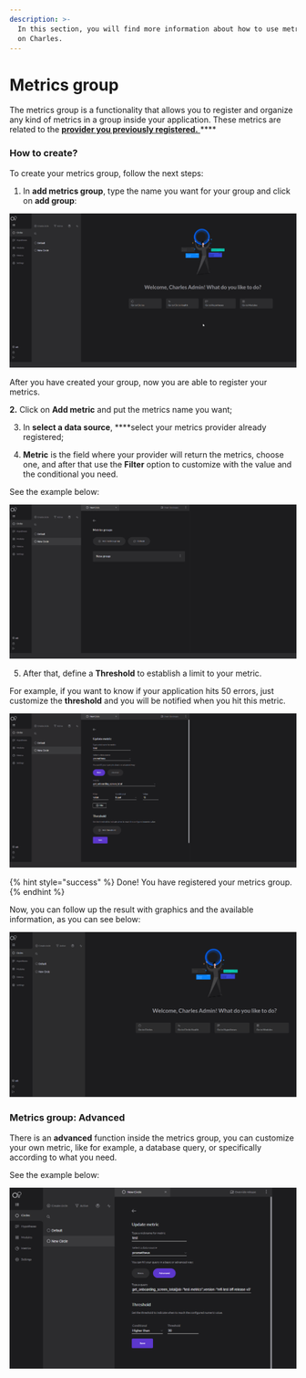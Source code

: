 ```yaml
---
description: >-
  In this section, you will find more information about how to use metrics group
  on Charles.
---
```


# Metrics group

The metrics group is a functionality that allows you to register and organize any kind of metrics in a group inside your application. These metrics are related to the [**provider you previously registered.** ](../../get-started/defining-a-workspace/register-metrics-provider.md)\*\*\*\*

### **How to create?**

To create your metrics group, follow the next steps: 

1. In **add metrics group**, type the name you want for your group and click on **add group**: 

![](../../.gitbook/assets/criacaogroup%20%281%29.gif)

After you have created your group, now you are able to register your metrics.

   ****2**.** Click on **Add metric**  and put the metrics name you want; 

  3. In **select a data source**, ****select your metrics provider already registered;

 4. **Metric** is the field where your provider will return the metrics, choose one, and after that use the **Filter** option to customize with the value and the conditional you need. 

See the example below: 

![](../../.gitbook/assets/metric+filter%20%281%29.gif)

5.  After that, define a **Threshold** to establish a limit to your metric. 

For example, if you want to know if your application hits 50 errors, just customize the **threshold** and you will be notified when you hit this metric. 

![](../../.gitbook/assets/threshold%20%281%29.gif)

{% hint style="success" %}
Done! You have registered your metrics group.
{% endhint %}

Now, you can follow up the result with graphics and the available information, as you can see below: 

![](../../.gitbook/assets/graficos%20%281%29.gif)

### **Metrics group: Advanced**

There is an **advanced** function inside the metrics group, you can customize your own metric, like for example, a database query, or specifically according to what you need.

See the example below: 

![](../../.gitbook/assets/advanced%20%281%29.png)

